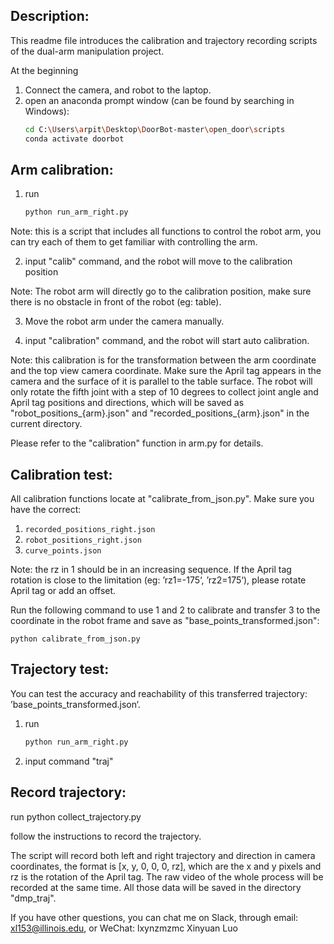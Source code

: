## Description:

This readme file introduces the calibration and trajectory recording scripts of the dual-arm manipulation project.

At the beginning
1. Connect the camera, and robot to the laptop.
2. open an anaconda prompt window (can be found by searching in Windows):
    ```bash
    cd C:\Users\arpit\Desktop\DoorBot-master\open_door\scripts
    conda activate doorbot

## Arm calibration:

1. run
    ```bash
    python run_arm_right.py

Note: this is a script that includes all functions to control the robot arm, you can try each of them to get familiar with controlling the arm.

2. input "calib" command, and the robot will move to the calibration position

Note: The robot arm will directly go to the calibration position, make sure there is no obstacle in front of the robot (eg: table).

3. Move the robot arm under the camera manually.

4. input "calibration" command, and the robot will start auto calibration.

Note: this calibration is for the transformation between the arm coordinate and the top view camera coordinate. Make sure the April tag appears in the camera and the surface of it is parallel to the table surface. The robot will only rotate the fifth joint with a step of 10 degrees to collect joint angle and April tag positions and directions, which will be saved as "robot_positions_{arm}.json" and "recorded_positions_{arm}.json" in the current directory.

Please refer to the "calibration" function in arm.py for details.

## Calibration test:

All calibration functions locate at "calibrate_from_json.py".
Make sure you have the correct:
1. `recorded_positions_right.json`
2. `robot_positions_right.json`
3. `curve_points.json`

Note: the rz in 1 should be in an increasing sequence. If the April tag rotation is close to the limitation (eg: ’rz1=-175‘, ’rz2=175‘), please rotate April tag or add an offset.

Run the following command to use 1 and 2 to calibrate and transfer 3 to the coordinate in the robot frame and save as "base_points_transformed.json":
    
    python calibrate_from_json.py


## Trajectory test:

You can test the accuracy and reachability of this transferred trajectory: ’base_points_transformed.json‘.
1. run
    ```bash
    python run_arm_right.py
   
3. input command "traj"

## Record trajectory:

run 
    python collect_trajectory.py

follow the instructions to record the trajectory.

The script will record both left and right trajectory and direction in camera coordinates, the format is [x, y, 0, 0, 0, rz], which are the x and y pixels and rz is the rotation of the April tag. The raw video of the whole process will be recorded at the same time. All those data will be saved in the directory "dmp_traj".

If you have other questions, you can chat me on Slack, through email: xl153@illinois.edu, or WeChat: lxynzmzmc
Xinyuan Luo
